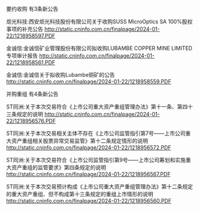 要约收购 有3条新公告 

炬光科技:西安炬光科技股份有限公司关于收购SUSS MicroOptics SA 100%股权事项的补充公告 http://static.cninfo.com.cn/finalpage/2024-01-22/1218958597.PDF 

金诚信:金诚信矿业管理股份有限公司拟收购LUBAMBE COPPER MINE LIMITED专项审计报告 http://static.cninfo.com.cn/finalpage/2024-01-22/1218958561.PDF 

金诚信:金诚信关于拟收购Lubambe铜矿的公告 http://static.cninfo.com.cn/finalpage/2024-01-22/1218958559.PDF 

并购重组 有4条新公告 

ST同洲:关于本次交易符合《上市公司重大资产重组管理办法》第十一条、第四十三条规定的说明 http://static.cninfo.com.cn/finalpage/2024-01-22/1218956576.PDF 

ST同洲:关于本次交易相关主体不存在《上市公司监管指引第7号——上市公司重大资产重组相关股票异常交易监管》第十二条规定情形的说明 http://static.cninfo.com.cn/finalpage/2024-01-22/1218956572.PDF 

ST同洲:关于本次交易符合《上市公司监管指引第9号——上市公司筹划和实施重大资产重组的监管要求》第四条规定的说明 http://static.cninfo.com.cn/finalpage/2024-01-22/1218956567.PDF 

ST同洲:关于本次交易预计构成《上市公司重大资产重组管理办法》第十二条规定的重大资产重组、但不构成第十三条规定的重组上市情形的说明 http://static.cninfo.com.cn/finalpage/2024-01-22/1218956560.PDF 

